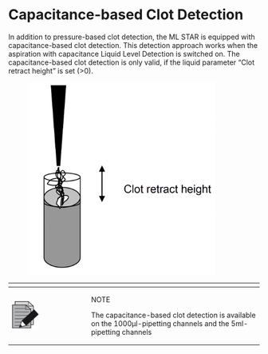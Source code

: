 # Capacitance-based Clot Detection‌

In addition to pressure-based clot detection, the ML STAR is equipped with capacitance-based clot detection. This detection approach works when the aspiration with capacitance Liquid Level Detection is switched on. The capacitance-based clot detection is only valid, if the liquid parameter “Clot retract height” is set (>0).&#x20;

<figure><img src="../../../../../.gitbook/assets/image (62) (1) (1).png" alt="" width="375"><figcaption></figcaption></figure>

<table data-header-hidden><thead><tr><th width="145"></th><th></th></tr></thead><tbody><tr><td><img src="../../../../../.gitbook/assets/image (10) (1) (1) (1) (1) (1) (1) (1) (1) (1) (1) (1) (1) (1) (1).png" alt="" data-size="original"></td><td><p>NOTE</p><p>The capacitance-based clot detection is available on the 1000μl-pipetting channels and the 5ml-pipetting channels</p></td></tr></tbody></table>
